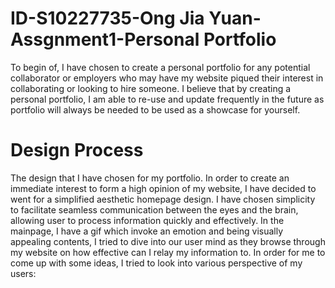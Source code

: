 # ID-S10227735-Ong Jia Yuan-Assgnment1-Personal Portfolio
To begin of, I have chosen to create a personal portfolio for any potential collaborator or employers who may have my website piqued their interest in collaborating or looking to hire someone. I believe that by creating a personal portfolio, I am able to re-use and update frequently in the future as portfolio will always be needed to be used as a showcase for yourself.  

# Design Process
The design that I have chosen for my portfolio. In order to create an immediate interest to form a high opinion of my website, I have decided to went for a simplified aesthetic homepage design. I have chosen simplicity to facilitate seamless communication between the eyes and the brain, allowing user to process information quickly and effectively. In the mainpage, I have a gif which invoke an emotion and being visually appealing contents, I tried to dive into our user mind as they browse through my website on how effective can I relay my information to. In order for me to come up with some ideas, I tried to look into various perspective of my users:

